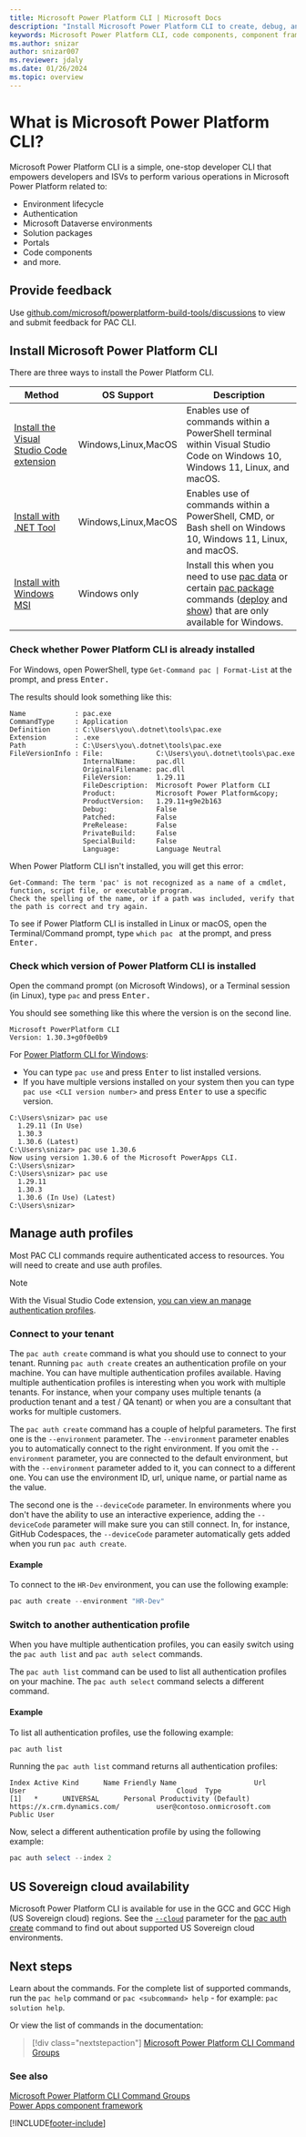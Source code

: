 ```yaml
---
title: Microsoft Power Platform CLI | Microsoft Docs
description: "Install Microsoft Power Platform CLI to create, debug, and deploy code components by using Power Apps component framework."
keywords: Microsoft Power Platform CLI, code components, component framework, CLI
ms.author: snizar
author: snizar007
ms.reviewer: jdaly
ms.date: 01/26/2024
ms.topic: overview
---
```

# What is Microsoft Power Platform CLI?

Microsoft Power Platform CLI is a simple, one-stop developer CLI that empowers developers and ISVs to perform various operations in Microsoft Power Platform related to:

- Environment lifecycle
- Authentication
- Microsoft Dataverse environments
- Solution packages
- Portals
- Code components
- and more.

## Provide feedback

Use [github.com/microsoft/powerplatform-build-tools/discussions](https://github.com/microsoft/powerplatform-build-tools/discussions) to view and submit feedback for PAC CLI.

## Install Microsoft Power Platform CLI

There are three ways to install the Power Platform CLI.

|Method|OS Support|Description|
|---------|---------|---------|
|[Install the Visual Studio Code extension](../howto/install-vs-code-extension.md)|Windows,Linux,MacOS|Enables use of commands within a PowerShell terminal within Visual Studio Code on Windows 10, Windows 11, Linux, and macOS.|
|[Install with .NET Tool](../howto/install-cli-net-tool.md)|Windows,Linux,MacOS|Enables use of commands within a PowerShell, CMD, or Bash shell on Windows 10, Windows 11, Linux, and macOS.|
|[Install with Windows MSI](../howto/install-cli-msi.md)|Windows only|Install this when you need to use [pac data](reference/data.md) or certain [pac package](reference/package.md) commands ([deploy](reference/package.md#pac-package-deploy) and [show](reference/package.md#pac-package-show)) that are only available for Windows.|

### Check whether Power Platform CLI is already installed

For Windows, open PowerShell, type `Get-Command pac | Format-List` at the prompt, and press <kbd>Enter<kbd>. 

The results should look something like this:

```
Name            : pac.exe
CommandType     : Application
Definition      : C:\Users\you\.dotnet\tools\pac.exe
Extension       : .exe
Path            : C:\Users\you\.dotnet\tools\pac.exe
FileVersionInfo : File:             C:\Users\you\.dotnet\tools\pac.exe
                  InternalName:     pac.dll
                  OriginalFilename: pac.dll
                  FileVersion:      1.29.11
                  FileDescription:  Microsoft Power Platform CLI
                  Product:          Microsoft Power Platform&copy;
                  ProductVersion:   1.29.11+g9e2b163
                  Debug:            False
                  Patched:          False
                  PreRelease:       False
                  PrivateBuild:     False
                  SpecialBuild:     False
                  Language:         Language Neutral
```

When Power Platform CLI isn't installed, you will get this error:

```
Get-Command: The term 'pac' is not recognized as a name of a cmdlet, function, script file, or executable program.
Check the spelling of the name, or if a path was included, verify that the path is correct and try again.
```

To see if Power Platform CLI is installed in Linux or macOS, open the Terminal/Command prompt, type `which pac ` at the prompt, and press <kbd>Enter<kbd>. 

### Check which version of Power Platform CLI is installed

Open the command prompt (on Microsoft Windows), or a Terminal session (in Linux), type `pac` and press <kbd>Enter<kbd>. 

You should see something like this where the version is on the second line.

```
Microsoft PowerPlatform CLI
Version: 1.30.3+g0f0e0b9
```

For [Power Platform CLI for Windows](../howto/install-cli-msi.md): 

* You can type `pac use` and press <kbd>Enter</kbd> to list installed versions.
* If you have multiple versions installed on your system then you can type `pac use <CLI version number>` and press <kbd>Enter</kbd> to use a specific version.

```
C:\Users\snizar> pac use
  1.29.11 (In Use)
  1.30.3
  1.30.6 (Latest)
C:\Users\snizar> pac use 1.30.6
Now using version 1.30.6 of the Microsoft PowerApps CLI.
C:\Users\snizar>
C:\Users\snizar> pac use
  1.29.11
  1.30.3
  1.30.6 (In Use) (Latest)
C:\Users\snizar>
```

## Manage auth profiles

Most PAC CLI commands require authenticated access to resources. You will need to create and use auth profiles.

> [!NOTE]
> With the Visual Studio Code extension, [you can view an manage authentication profiles](../howto/install-vs-code-extension.md#authentication-profile-management).

### Connect to your tenant

The `pac auth create` command is what you should use to connect to your tenant. Running `pac auth create` creates an authentication profile on your machine. You can have multiple authentication profiles available. Having multiple authentication profiles is interesting when you work with multiple tenants. For instance, when your company uses multiple tenants (a production tenant and a test / QA tenant) or when you are a consultant that works for multiple customers.

The `pac auth create` command has a couple of helpful parameters. The first one is the `--environment` parameter. The `--environment` parameter enables you to automatically connect to the right environment. If you omit the `--environment` parameter, you are connected to the default environment, but with the `--environment` parameter added to it, you can connect to a different one. You can use the environment ID, url, unique name, or partial name as the value.

The second one is the `--deviceCode` parameter. In environments where you don't have the ability to use an interactive experience, adding the `--deviceCode` parameter will make sure you can still connect. In, for instance, GitHub Codespaces, the `--deviceCode` parameter automatically gets added when you run `pac auth create`.

#### Example

To connect to the `HR-Dev` environment, you can use the following example:

```powershell
pac auth create --environment "HR-Dev"
```

### Switch to another authentication profile

When you have multiple authentication profiles, you can easily switch using the `pac auth list` and `pac auth select` commands.

The `pac auth list` command can be used to list all authentication profiles on your machine. The `pac auth select` command selects a different command.

#### Example

To list all authentication profiles, use the following example:

```powershell
pac auth list
```

Running the `pac auth list` command returns all authentication profiles:

```text
Index Active Kind      Name Friendly Name                   Url                                 User                                     Cloud  Type
[1]   *      UNIVERSAL      Personal Productivity (Default) https://x.crm.dynamics.com/         user@contoso.onmicrosoft.com             Public User
```

Now, select a different authentication profile by using the following example:

```powershell
pac auth select --index 2
```

## US Sovereign cloud availability

Microsoft Power Platform CLI is available for use in the GCC and GCC High (US Sovereign cloud) regions. See the [`--cloud`](reference/auth.md#--cloud--ci) parameter for the [pac auth create](reference/auth.md#pac-auth-create) command to find out about supported US Sovereign cloud environments.


## Next steps

Learn about the commands. For the complete list of supported commands, run the `pac help` command or `pac <subcommand> help` - for example: `pac solution help`.

Or view the list of commands in the documentation:

> [!div class="nextstepaction"]
> [Microsoft Power Platform CLI Command Groups](reference/index.md)<br/>

### See also

[Microsoft Power Platform CLI Command Groups](reference/index.md)<br />
[Power Apps component framework](/power-apps/developer/component-framework/overview)<br />

[!INCLUDE[footer-include](../../includes/footer-banner.md)]
